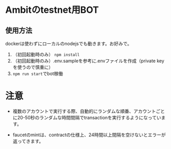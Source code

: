 # Ambitのtestnet用BOT

## 使用方法
dockerは使わずにローカルのnodejsでも動きます。お好みで。

1. （初回起動時のみ） `npm install`
2. （初回起動時のみ）.env.sampleを参考に.envファイルを作成（private keyを使うので慎重に）
3. `npm run start`でbot稼働


# 注意
- 複数のアカウントで実行する際、自動的にランダムな順番、アカウントごとに20-50秒のランダムな時間間隔でtransactionを実行するようになっています。

- faucetのmintは、contractの仕様上、24時間以上間隔を空けないとエラーが返ってきます。